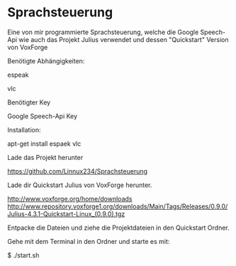# Sprachsteuerung
Eine von mir programmierte Sprachsteuerung, welche die Google Speech-Api wie auch das Projekt Julius verwendet und dessen "Quickstart"  Version von VoxForge

Benötigte Abhängigkeiten:

espeak

vlc


Benötigter Key

Google Speech-Api Key


Installation:

apt-get install espaek vlc


Lade das Projekt herunter

https://github.com/Linnux234/Sprachsteuerung


Lade dir Quickstart Julius von VoxForge herunter.

http://www.voxforge.org/home/downloads
http://www.repository.voxforge1.org/downloads/Main/Tags/Releases/0.9.0/Julius-4.3.1-Quickstart-Linux_(0.9.0).tgz

Entpacke die Dateien und ziehe die Projektdateien in den Quickstart Ordner.

Gehe mit dem Terminal in den Ordner und starte es mit:

$ ./start.sh

